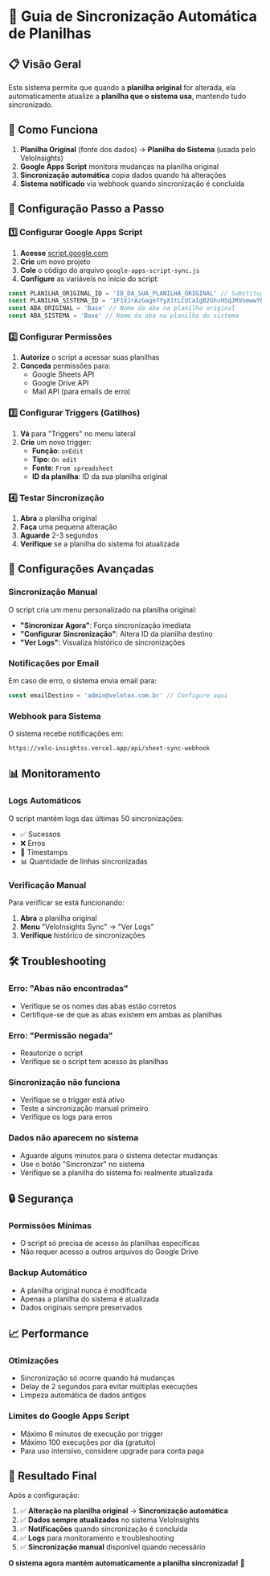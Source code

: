 # 🔄 Guia de Sincronização Automática de Planilhas

## 📋 Visão Geral

Este sistema permite que quando a **planilha original** for alterada, ela automaticamente atualize a **planilha que o sistema usa**, mantendo tudo sincronizado.

## 🎯 Como Funciona

1. **Planilha Original** (fonte dos dados) → **Planilha do Sistema** (usada pelo VeloInsights)
2. **Google Apps Script** monitora mudanças na planilha original
3. **Sincronização automática** copia dados quando há alterações
4. **Sistema notificado** via webhook quando sincronização é concluída

## 🚀 Configuração Passo a Passo

### 1️⃣ **Configurar Google Apps Script**

1. **Acesse** [script.google.com](https://script.google.com)
2. **Crie** um novo projeto
3. **Cole** o código do arquivo `google-apps-script-sync.js`
4. **Configure** as variáveis no início do script:

```javascript
const PLANILHA_ORIGINAL_ID = 'ID_DA_SUA_PLANILHA_ORIGINAL' // Substitua aqui
const PLANILHA_SISTEMA_ID = '1F1VJrAzGage7YyX1tLCUCaIgB2GhvHSqJRVnmwwYhkA' // Já configurado
const ABA_ORIGINAL = 'Base' // Nome da aba na planilha original
const ABA_SISTEMA = 'Base' // Nome da aba na planilha do sistema
```

### 2️⃣ **Configurar Permissões**

1. **Autorize** o script a acessar suas planilhas
2. **Conceda** permissões para:
   - Google Sheets API
   - Google Drive API
   - Mail API (para emails de erro)

### 3️⃣ **Configurar Triggers (Gatilhos)**

1. **Vá** para "Triggers" no menu lateral
2. **Crie** um novo trigger:
   - **Função**: `onEdit`
   - **Tipo**: `On edit`
   - **Fonte**: `From spreadsheet`
   - **ID da planilha**: ID da sua planilha original

### 4️⃣ **Testar Sincronização**

1. **Abra** a planilha original
2. **Faça** uma pequena alteração
3. **Aguarde** 2-3 segundos
4. **Verifique** se a planilha do sistema foi atualizada

## 🔧 Configurações Avançadas

### **Sincronização Manual**

O script cria um menu personalizado na planilha original:
- **"Sincronizar Agora"**: Força sincronização imediata
- **"Configurar Sincronização"**: Altera ID da planilha destino
- **"Ver Logs"**: Visualiza histórico de sincronizações

### **Notificações por Email**

Em caso de erro, o sistema envia email para:
```javascript
const emailDestino = 'admin@velotax.com.br' // Configure aqui
```

### **Webhook para Sistema**

O sistema recebe notificações em:
```
https://velo-insightss.vercel.app/api/sheet-sync-webhook
```

## 📊 Monitoramento

### **Logs Automáticos**

O script mantém logs das últimas 50 sincronizações:
- ✅ Sucessos
- ❌ Erros
- 📅 Timestamps
- 📊 Quantidade de linhas sincronizadas

### **Verificação Manual**

Para verificar se está funcionando:
1. **Abra** a planilha original
2. **Menu** "VeloInsights Sync" → "Ver Logs"
3. **Verifique** histórico de sincronizações

## 🛠️ Troubleshooting

### **Erro: "Abas não encontradas"**
- Verifique se os nomes das abas estão corretos
- Certifique-se de que as abas existem em ambas as planilhas

### **Erro: "Permissão negada"**
- Reautorize o script
- Verifique se o script tem acesso às planilhas

### **Sincronização não funciona**
- Verifique se o trigger está ativo
- Teste a sincronização manual primeiro
- Verifique os logs para erros

### **Dados não aparecem no sistema**
- Aguarde alguns minutos para o sistema detectar mudanças
- Use o botão "Sincronizar" no sistema
- Verifique se a planilha do sistema foi realmente atualizada

## 🔒 Segurança

### **Permissões Mínimas**
- O script só precisa de acesso às planilhas específicas
- Não requer acesso a outros arquivos do Google Drive

### **Backup Automático**
- A planilha original nunca é modificada
- Apenas a planilha do sistema é atualizada
- Dados originais sempre preservados

## 📈 Performance

### **Otimizações**
- Sincronização só ocorre quando há mudanças
- Delay de 2 segundos para evitar múltiplas execuções
- Limpeza automática de dados antigos

### **Limites do Google Apps Script**
- Máximo 6 minutos de execução por trigger
- Máximo 100 execuções por dia (gratuito)
- Para uso intensivo, considere upgrade para conta paga

## 🎉 Resultado Final

Após a configuração:

1. ✅ **Alteração na planilha original** → **Sincronização automática**
2. ✅ **Dados sempre atualizados** no sistema VeloInsights
3. ✅ **Notificações** quando sincronização é concluída
4. ✅ **Logs** para monitoramento e troubleshooting
5. ✅ **Sincronização manual** disponível quando necessário

**O sistema agora mantém automaticamente a planilha sincronizada!** 🚀
